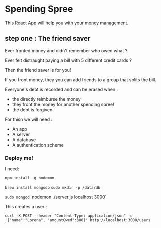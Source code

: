 # Spending Spree

This React App will help you with your money management.

## step one : The friend saver

Ever fronted money and didn't remember who owed what ?

Ever felt distraught paying a bill with 5 different credit cards ?

Then the friend saver is for you!

If you front money, they you can add friends to a group that splits the bill.

Everyone's debt is recorded and can be erased when :
- the directly reimburse the money
- they front the money for another spending spree!
- the debt is forgiven.

For thisn we will need :
- An app
- A server
- A database
- A authentication scheme

### Deploy me!

I need:

`npm install -g nodemon`

`brew install mongodb`
`sudo mkdir -p /data/db`

`sudo mongod
`nodemon ./server.js localhost 3000`

This creates a user :

```
curl -X POST --header "Content-Type: application/json" -d '{"name":"Lorena", "amountOwed":300}' http://localhost:3000/users
``
